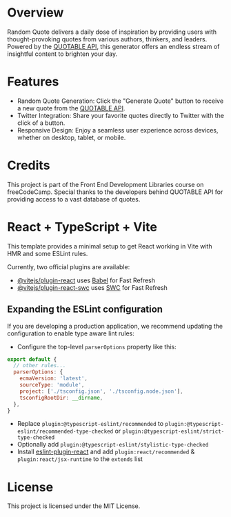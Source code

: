 # Overview
Random Quote delivers a daily dose of inspiration by providing users with thought-provoking quotes from various authors, thinkers, and leaders. Powered by the [QUOTABLE API](https://api.quotable.io/random), this generator offers an endless stream of insightful content to brighten your day.

# Features
- Random Quote Generation: Click the "Generate Quote" button to receive a new quote from the [QUOTABLE API](https://api.quotable.io/random).
- Twitter Integration: Share your favorite quotes directly to Twitter with the click of a button.
- Responsive Design: Enjoy a seamless user experience across devices, whether on desktop, tablet, or mobile.

# Credits
This project is part of the Front End Development Libraries course on freeCodeCamp.
Special thanks to the developers behind QUOTABLE API for providing access to a vast database of quotes.

# React + TypeScript + Vite

This template provides a minimal setup to get React working in Vite with HMR and some ESLint rules.

Currently, two official plugins are available:

- [@vitejs/plugin-react](https://github.com/vitejs/vite-plugin-react/blob/main/packages/plugin-react/README.md) uses [Babel](https://babeljs.io/) for Fast Refresh
- [@vitejs/plugin-react-swc](https://github.com/vitejs/vite-plugin-react-swc) uses [SWC](https://swc.rs/) for Fast Refresh

## Expanding the ESLint configuration

If you are developing a production application, we recommend updating the configuration to enable type aware lint rules:

- Configure the top-level `parserOptions` property like this:

```js
export default {
  // other rules...
  parserOptions: {
    ecmaVersion: 'latest',
    sourceType: 'module',
    project: ['./tsconfig.json', './tsconfig.node.json'],
    tsconfigRootDir: __dirname,
  },
}
```

- Replace `plugin:@typescript-eslint/recommended` to `plugin:@typescript-eslint/recommended-type-checked` or `plugin:@typescript-eslint/strict-type-checked`
- Optionally add `plugin:@typescript-eslint/stylistic-type-checked`
- Install [eslint-plugin-react](https://github.com/jsx-eslint/eslint-plugin-react) and add `plugin:react/recommended` & `plugin:react/jsx-runtime` to the `extends` list

# License
This project is licensed under the MIT License.
